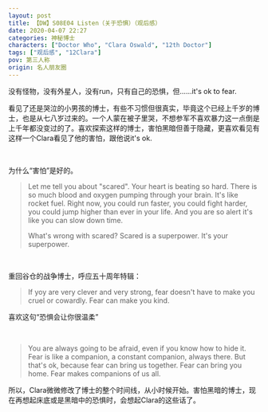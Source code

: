 ```yaml
---
layout: post
title: 【DW】S08E04 Listen（关于恐惧）（观后感）
date: 2020-04-07 22:27
categories: 神秘博士
characters: ["Doctor Who", "Clara Oswald", "12th Doctor"]
tags: ["观后感", "12Clara"]
pov: 第三人称
origin: 名人朋友圈
---
```


没有怪物，没有外星人，没有run，只有自己的恐惧，但……it's ok to fear.

看见了还是哭泣的小男孩的博士，有些不习惯但很真实，毕竟这个已经上千岁的博士，也是从七八岁过来的。一个人蒙在被子里哭，不想参军不喜欢暴力这一点倒是上千年都没变过的了。喜欢探索这样的博士，害怕黑暗但善于隐藏，更喜欢看见有这样一个Clara看见了他的害怕，跟他说it's ok.

<br>

为什么“害怕”是好的。

> Let me tell you about "scared". Your heart is beating so hard. There is so much blood and oxygen pumping through your brain. It's like rocket fuel. Right now, you could run faster, you could fight harder, you could jump higher than ever in your life. And you are so alert it's like you can slow down time.
> 
> What's wrong with scared? Scared is a superpower. It's your superpower.

<br>

重回谷仓的战争博士，呼应五十周年特辑：

> If yoy are very clever and very strong, fear doesn't have to make you cruel or cowardly. Fear can make you kind. 

喜欢这句“恐惧会让你很温柔”

<br>

> You are always going to be afraid, even if you know how to hide it. Fear is like a companion, a constant companion, always there. But that's ok, because fear can bring us together. Fear can bring you home. Fear makes companions of us all.

所以，Clara微微修改了博士的整个时间线，从小时候开始。害怕黑暗的博士，现在再想起床底或是黑暗中的恐惧时，会想起Clara的这些话了。
